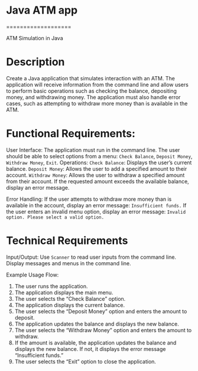 # Java ATM app
===================

ATM Simulation in Java

Description
=
Create a Java application that simulates interaction with an ATM. The application will receive information from the command line and allow users to perform basic operations such as checking the balance, depositing money, and withdrawing money. The application must also handle error cases, such as attempting to withdraw more money than is available in the ATM.

Functional Requirements:
=

User Interface:
The application must run in the command line.
The user should be able to select options from a menu: `Check Balance`, `Deposit Money`, `Withdraw Money`, `Exit`.
Operations:
`Check Balance`: Displays the user’s current balance.
`Deposit Money`: Allows the user to add a specified amount to their account.
`Withdraw Money`: Allows the user to withdraw a specified amount from their account. If the requested amount exceeds the available balance, display an error message.

Error Handling:
If the user attempts to withdraw more money than is available in the account, display an error message: `Insufficient funds.`
If the user enters an invalid menu option, display an error message: `Invalid option. Please select a valid option.`

Technical Requirements
=

Input/Output:
Use `Scanner` to read user inputs from the command line.
Display messages and menus in the command line.

Example Usage Flow:

1. The user runs the application.
2. The application displays the main menu.
3. The user selects the “Check Balance” option.
4. The application displays the current balance.
5. The user selects the “Deposit Money” option and enters the amount to deposit.
6. The application updates the balance and displays the new balance.
7. The user selects the “Withdraw Money” option and enters the amount to withdraw.
8. If the amount is available, the application updates the balance and displays the new balance. If not, it displays the error message “Insufficient funds.”
9. The user selects the “Exit” option to close the application.